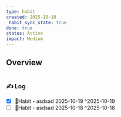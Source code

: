 ```yaml
---
type: habit
created: 2025-10-18
_habit_sync_state: true
done: true
status: Active
impact: Medium
---
```


## Overview
```wishmap-habit-monthly
```

### ✍️ Log

- [x] 🔄Habit - asdsad 2025-10-19 ^2025-10-19
- [ ] 🔄Habit - asdsad 2025-10-18 ^2025-10-18
